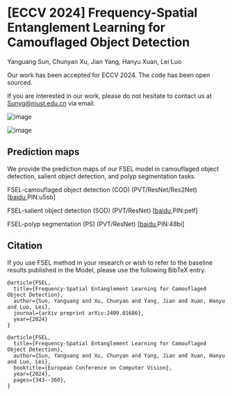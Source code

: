 # [ECCV 2024] Frequency-Spatial Entanglement Learning for Camouflaged Object Detection
Yanguang Sun, Chunyan Xu, Jian Yang, Hanyu Xuan, Lei Luo<br />

Our work has been accepted for ECCV 2024. The code has been open sourced.

If you are interested in our work, please do not hesitate to contact us at Sunyg@njust.edu.cn via email.



![image](https://github.com/CSYSI/FSEL/assets/171759588/88a36f96-6e5e-42eb-9e50-a4b464a0f63a)

![image](https://github.com/CSYSI/FSEL/assets/171759588/a296b40d-2b15-49f1-8c05-bfa7de5e20ff)




## Prediction maps

We provide the prediction maps of our FSEL model in camouflaged object detection, salient object detection, and polyp segmentation tasks.

FSEL-camouflaged object detection (COD) (PVT/ResNet/Res2Net) [[baidu](https://pan.baidu.com/s/1ogYw7NNCJLahYzBurhvnKw),PIN:u5sb] 

FSEL-salient object detection (SOD) (PVT/ResNet) [[baidu](https://pan.baidu.com/s/1oVgPSDeibQ2HN9LNnzzPbw),PIN:pelf] 

FSEL-polyp segmentation (PS) (PVT/ResNet) [[baidu](https://pan.baidu.com/s/1x-eeELRpKH1XZwvQGaPvAg),PIN:48bi] 


## Citation

If you use FSEL method in your research or wish to refer to the baseline results published in the Model, please use the following BibTeX entry.
```
@article{FSEL,
  title={Frequency-Spatial Entanglement Learning for Camouflaged Object Detection},
  author={Sun, Yanguang and Xu, Chunyan and Yang, Jian and Xuan, Hanyu and Luo, Lei},
  journal={arXiv preprint arXiv:2409.01686},
  year={2024}
}
```

```
@article{FSEL,
  title={Frequency-Spatial Entanglement Learning for Camouflaged Object Detection},
  author={Sun, Yanguang and Xu, Chunyan and Yang, Jian and Xuan, Hanyu and Luo, Lei},
  booktitle={European Conference on Computer Vision},
  year={2024},
  pages={343--360},
}
```


